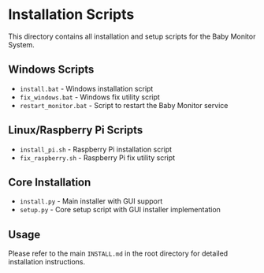 # Installation Scripts

This directory contains all installation and setup scripts for the Baby Monitor System.

## Windows Scripts
- `install.bat` - Windows installation script
- `fix_windows.bat` - Windows fix utility script
- `restart_monitor.bat` - Script to restart the Baby Monitor service

## Linux/Raspberry Pi Scripts
- `install_pi.sh` - Raspberry Pi installation script
- `fix_raspberry.sh` - Raspberry Pi fix utility script

## Core Installation
- `install.py` - Main installer with GUI support
- `setup.py` - Core setup script with GUI installer implementation

## Usage
Please refer to the main `INSTALL.md` in the root directory for detailed installation instructions. 